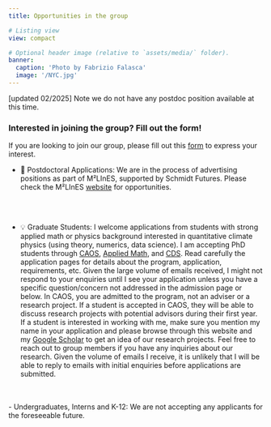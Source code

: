 ```yaml
---
title: Opportunities in the group

# Listing view
view: compact

# Optional header image (relative to `assets/media/` folder).
banner:
  caption: 'Photo by Fabrizio Falasca'
  image: '/NYC.jpg'
---
```


[updated 02/2025] Note we do not have any postdoc position available at this time. 

### Interested in joining the group? Fill out the form!  
If you are looking to join our group, please fill out this [form](https://docs.google.com/forms/d/e/1FAIpQLSds6coMGaJVG_d-L0Mo_zmQeRhn1ZxgAUWSVmMqoYorQ8dUBQ/viewform?usp=sf_link) to express your interest. 

- 🧠 Postdoctoral Applications: We are in the process of advertising positions as part of M²LInES, supported by Schmidt Futures. Please check the M²LInES [website](https://m2lines.github.io/) for opportunities. 
</br>
</br>

- 💡 Graduate Students: I welcome applications from students with strong applied math or physics background interested in quantitative climate physics (using theory, numerics, data science). I am accepting PhD students through [CAOS](https://caos.cims.nyu.edu/dynamic/phd-program/overview/), [Applied Math](https://math.nyu.edu/dynamic/graduate/phd-mathematics/), and [CDS](https://cds.nyu.edu/phd-admissions-req/). Read carefully the application pages for details about the program, application, requirements, etc. Given the large volume of emails received, I might not respond to your enquiries until I see your application unless you have a specific question/concern not addressed in the admission page or below. In CAOS, you are admitted to the program, not an adviser or a research project. If a student is accepted in CAOS, they will be able to discuss research projects with potential advisors during their first year. If a student is interested in working with me, make sure you mention my name in your application and please browse through this website and my [Google Scholar](https://scholar.google.com/citations?user=xWZmhjsAAAAJ&hl=en) to get an idea of our research projects. Feel free to reach out to group members if you have any inquiries about our research. Given the volume of emails I receive, it is unlikely that I will be able to reply to emails with initial enquiries before applications are submitted. 
</br>
</br>
- Undergraduates, Interns and K-12: We are not accepting any applicants for the foreseeable future.
